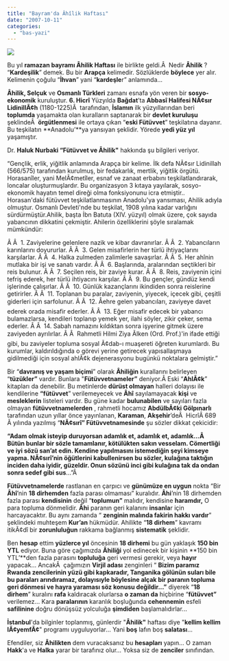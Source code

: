 ```yaml
---
title: "Bayram'da Âhîlik Haftası"
date: "2007-10-11"
categories: 
  - "bas-yazi"
---
```


![](/uploads/image/hnkarjn8.jpg)

Bu yıl **ramazan bayramı Âhilik Haftası** ile birlikte geldi.Â  Nedir **Âhilik** ? “**Kardeşilik**” demek. Bu bir **Arapça** kelimedir. Sözlüklerde **böylece** yer alır. Kelimenin çoğulu “**İhvan**” yani “**kardeşle**r” anlamında...

**Âhilik, Selçuk** ve **Osmanlı Türkleri** zamanı esnafa yön veren bir **sosyo-ekonomik** kuruluştur. **6\. Hicrî** Yüzyılda **Bağdat**’ta **Abbasî Halifesi NÃ¢sır LidinillÃ¢h** (1180-1225)Â  tarafından, **İslamın** ilk yüzyıllarından beri **toplumda** yaşamakta olan kuralların saptanarak bir **devlet kuruluşu** şeklindeÂ  **örgütlenmesi** ile ortaya çıkan “**eski Fütüvvet**” teşkilatına dayanır. Bu teşkilatın **Anadolu’**ya yansıyan şeklidir. Yörede **yedi yüz yıl** yaşamıştır.

Dr. **Haluk Nurbaki “Fütüvvet ve Âhilik"** hakkında şu bilgileri veriyor.

“Gençlik, erlik, yiğitlik anlamında Arapça bir kelime. İlk defa NÃ¢sır Lidinillah (566/575) tarafından kurulmuş, bir fedakarlık, mertlik, yiğitlik örgütü. Horasanîler, yani MelÃ¢metîler, esnaf ve zanaat erbabını teşkilatlandırarak, loncalar oluşturmuşlardır. Bu organizasyon 3 kıtaya yayılarak, sosyo-ekonomik hayatın temel direği olma fonksiyonunu icra etmiştir.. Horasan'daki fütüvvet teşkilatlanmasının Anadolu'ya yansıması, Ahilik adıyla olmuştur. Osmanlı Devleti'nde bu teşkilat, 1908 yılına kadar varlığını sürdürmüştür.Ahilik, başta İbn Batuta (XIV. yüzyıl) olmak üzere, çok sayıda yabancının dikkatini çekmiştir. Ahilerin özelliklerini şöyle sıralamak mümkündür:

Â Â  1. Zaviyelerine gelenlere nazik ve kibar davranırlar. Â Â  2. Yabancıların karınlarını doyururlar. Â Â  3. Gelen misafirlerin her türlü ihtiyaçlarını karşılarlar. Â Â  4. Halka zulmeden zalimlerle savaşırlar. Â Â  5. Her ahînin mutlaka bir işi ve sanatı vardır. Â Â  6. Başlarında, aralarından seçtikleri bir reis bulunur. Â Â  7. Seçilen reis, bir zaviye kurar. Â Â  8. Reis, zaviyenin içini tefriş ederek, her türlü ihtiyacını karşılar. Â Â  9. Bu gençler, gündüz kendi işlerinde çalışırlar. Â Â  10. Günlük kazançlarını ikindiden sonra reislerine getirirler. Â Â  11. Toplanan bu paralar, zaviyenin, yiyecek, içecek gibi, çeşitli giderleri için sarfolunur. Â Â  12. Åehre gelen yabancıları, zaviyeye davet ederek orada misafir ederler. Â Â  13. Eğer misafir edecek bir yabancı bulamazlarsa, kendileri toplanıp yemek yer, ilahi söyler, zikir çeker, sema ederler. Â Â  14. Sabah namazını kıldıktan sonra işyerine gitmek üzere zaviyeden ayrılırlar. Â Â  Rahmetli Hilmi Ziya Ãlken (Ord. Prof.)'in ifade ettiği gibi, bu zaviyeler topluma sosyal Ã¢dab-ı muaşereti öğreten kurumlardı. Bu kurumlar, kaldırıldığında o görevi yerine getirecek yapısallaşmaya gidilmediği için sosyal ahlÃ¢k dejenerasyonu bugünkü noktalara gelmiştir.”

Bir “**davranış ve yaşam biçimi**” olarak **Âhiliğin** kurallarını belirleyen “**tüzükler”** vardır. Bunlara "**Fütüvvetnameler”** deniyor.Â Eski “**AhlÃ¢k**” kitapları da denebilir. Bu metinlerde **dürüst olmayan** halleri dolayısı ile kendilerine **“fütüvvet**” verilemeyecek ve **Âhî** sayılamayacak **kişi** ve **mesleklerin** listeleri vardır. Bu güne kadar **bulunabilen** ve sayıları fazla olmayan **fütüvvetnamelerden** , rahmetli hocamız **AbdülbÃ¢ki Gölpınarlı** tarafından uzun yıllar önce yayınlanan, **Karaman**, **Akşehir**’deÂ  HicrîÂ 689 Â yılında yazılmış “**NÃ¢sırî” Fütüvvetnamesinde** şu sözler dikkat çekicidir:

**“Adam olmak isteyip duruyorsan adamlık et, adamlık et, adamlık...Â  Bütün bunlar bir sözle tamamlanır, kötülükten sakın vesselam. Cömertliği ve iyi sözü san’at edin. Kendine yapılmasını istemediğin şeyi kimseye yapma. NÃ¢sırî’nin öğütlerini kabullenirsen bu sözler, kulağına taktığın inciden daha iyidir, güzeldir. Onun sözünü inci gibi kulağına tak da ondan sonra sedef gibi sus**...”Â 

**Fütüvvetnamelerde** rastlanan en çarpıcı ve **günümüze en uygun** nokta “Bir **Âhî**’nin **18 dirhemden** fazla parası olmaması” kuralıdır. **Âhi**’nin 18 dirhemden fazla parası **kendisinin** değil “**toplumun”** malıdır, kendisine **haramdır,** O para topluma dönmelidir. **Âhi** paranın geri kalanını **insanla**r için harcayacaktır. Bu aynı zamanda “ **zenginin malında fakirin hakkı vardır**” şeklindeki muhteşem **Kur’an** hükmüdür. Ahilikte “**18 dirhem**” kavramı itikÃ¢dî bir **zorunluluğun** rakkama bağlanmış **sistematik** şeklidir.

Ben **hesap** ettim **yüzlerce yıl** öncesinin **18 dirhemi** bu gün yaklaşık **150 bin YTL** ediyor. Buna göre çağımızda **Âhiliği** yol edinecek bir kişinin **150 bin YTL’**den fazla parasını **topluluğa** geri vermesi gerekir, veya **hayır** yapacak... AncakÂ  çağımızın **Virjil adası** zenginleri “ **Bizim paramız Rwanda zencilerinin yüzü gibi kapkaradır, Tanganika gölünün suları bile bu paraları arındıramaz, dolayısıyle böylesine alçak bir paranın topluma geri dönmesi ve hayra yaraması söz konusu değildir...”** diyerek “**18 dirhem**” kuralını **rafa** kaldıracak olurlarsa **o zaman da** hiçbirine “**fütüvvet”** verilemez... Kara **paralarının** karanlık boşluğunda **cehennemin** esfeli **safilinine** doğru dönüşsüz yolculuğa **şimdiden** başlamalıdırlar...

**İstanbul**'da bilginler toplanmış, günlerdir "**Âhilik"** haftası diye "**kellim kellim lÃ¢yemfÃ¢**" programı uyguluyorlar... Yani **boş** lafın boş **salatası**...

Efendiler, siz **Âhilikten** dem vuracaksanız bu **hesapları** yapın... O zaman **Hakk**'a ve **Halka** yarar bir tarafınız olur... Yoksa siz de **zenciler** sınıfından.
